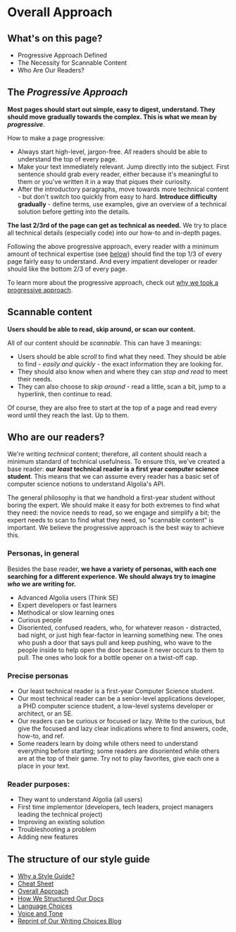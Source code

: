 # Overall Approach

## What's on this page?

- Progressive Approach Defined
- The Necessity for Scannable Content
- Who Are Our Readers?

## The *Progressive Approach*

**Most pages should start out simple, easy to digest, understand. They should move gradually towards the complex. This is what we mean by *progressive***.

How to make a page progressive:

- Always start high-level, jargon-free. *All* readers should be able to understand the top of every page.
- Make your text immediately relevant. Jump directly into the subject. First sentence should grab every reader, either because it's meaningful to them or you've written it in a way that piques their curiosity.
- After the introductory paragraphs, move towards more technical content - but don't switch too quickly from easy to hard. **Introduce difficulty gradually** - define terms, use examples, give an overview of a technical solution before getting into the details.

**The last 2/3rd of the page can get as technical as needed.** We try to place all technical details (especially code) into our how-to and in-depth pages.

Following the above progressive approach, every reader with a minimum amount of technical expertise (see [below](https://github.com/algolia/doc/blob/style-docs/doc_team/style-docslines-page.md#scanability-and-the-technical-expertise-of-our-readers)) should find the top 1/3 of every page fairly easy to understand. And every impatient developer or reader should like the bottom 2/3 of every page.

To learn more about the progressive approach, check out [why we took a progressive approach](https://github.com/algolia/doc/blob/style-docs/doc_team/7-style-guide-progressive-approach.md).

## Scannable content

**Users should be able to read, skip around, or scan our content.**

All of our content should be *scannable*. This can have 3 meanings:
- Users should be able *scroll* to find what they need. They should be able to find - *easily and quickly* - the exact information they are looking for. 
- They should also know when and where they can *stop and read* to meet their needs. 
- They can also choose to *skip around* - read a little, scan a bit, jump to a hyperlink, then continue to read. 

Of course, they are also free to start at the top of a page and read every word until they reach the last. Up to them.

## Who are our readers?

We're writing *technical* content; therefore, all content should reach a minimum standard of technical usefulness. To ensure this, we've created a base reader: **our *least* technical reader is a first year computer science student**. This means that we can assume every reader has a basic set of computer science notions to understand Algolia's API.

The general philosophy is that we handhold a first-year student without boring the expert. We should make it easy for both extremes to find what they need: the novice needs to read, so we engage and simplify a bit; the expert needs to scan to find what they need, so "scannable content" is important. We believe the progressive approach is the best way to achieve this.

### Personas, in general

Besides the base reader, **we have a variety of personas, with each one searching for a different experience. We should always try to imagine *who* we are writing for.**

- Advanced Algolia users (Think SE)
- Expert developers or fast learners
- Methodical or slow learning ones
- Curious people
- Disoriented, confused readers, who, for whatever reason - distracted, bad night, or just high fear-factor in learning something new. The ones who push a door that says pull and keep pushing, who wave to the people inside to help open the door because it never occurs to them to pull. The ones who look for a bottle opener on a twist-off cap.

### Precise personas  
- Our least technical reader is a first-year Computer Science student.
- Our most technical reader can be a senior-level applications developer, a PHD computer science student, a low-level systems developer or architect, or an SE.
- Our readers can be curious or focused or lazy. Write to the curious, but give the focused and lazy clear indications where to find answers, code, how-to, and ref.
- Some readers learn by doing while others need to understand everything before starting; some readers are disoriented while others are at the top of their game. Try not to play favorites, give each one a place in your text.

### Reader purposes:
- They want to understand Algolia (all users)
- First time implementor (developers, tech leaders, project managers leading the technical project)
- Improving an existing solution
- Troubleshooting a problem
- Adding new features

## The structure of our style guide

- [Why a Style Guide?](https://github.com/algolia/doc/blob/style-docs/doc_team/1-style-guide-start-here.md)
- [Cheat Sheet](https://github.com/algolia/doc/blob/style-docs/doc_team/2-style-guide-cheat-sheet.md)
- [Overall Approach](https://github.com/algolia/doc/blob/style-docs/doc_team/3-style-guide-first-principles.md)
- [How We Structured Our Docs](https://github.com/algolia/doc/blob/style-docs/doc_team/4-style-guide-structure.md)
- [Language Choices](https://github.com/algolia/doc/blob/style-docs/doc_team/5-style-guide-language.md)
- [Voice and Tone](https://github.com/algolia/doc/blob/style-docs/doc_team/6-style-guide-voice-and-tone.md)
- [Reprint of Our Writing Choices Blog](https://github.com/algolia/doc/blob/style-docs/doc_team/7-style-guide-progressive-approach.md)
